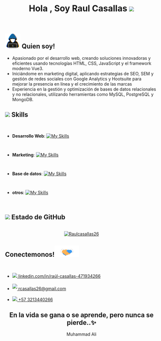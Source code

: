 <h1 align="center"><b>Hola , Soy Raul Casallas </b><img src="https://media.giphy.com/media/hvRJCLFzcasrR4ia7z/giphy.gif" width="35"></h1>

<br>
	
## <picture><img src = "https://github.com/0xAbdulKhalid/0xAbdulKhalid/raw/main/assets/mdImages/about_me.gif" width = 50px></picture> **Quien soy!**

- Apasionado por el desarrollo web, creando soluciones innovadoras y eficientes usando tecnologías HTML, CSS, JavaScript y el framework moderno Vue3.
- Iniciándome en marketing digital, aplicando estrategias de SEO, SEM y gestión de redes sociales con Google Analytics y Hootsuite para mejorar la presencia en línea y el crecimiento de las marcas
- Experiencia en la gestión y optimización de bases de datos relacionales y no relacionales, utilizando herramientas como MySQL, PostgreSQL y MongoDB.

## <img src="https://media2.giphy.com/media/QssGEmpkyEOhBCb7e1/giphy.gif?cid=ecf05e47a0n3gi1bfqntqmob8g9aid1oyj2wr3ds3mg700bl&rid=giphy.gif" width ="25"><b> Skills</b>
<br>

<p align="center">

- **Desarrollo Web**:
    [![My Skills](https://skillicons.dev/icons?i=git,wordpress,html,js,nodejs,discord,pinia,figma,npm,vue,vite,postman,flutter,vscode&perline=8)](https://skillicons.dev)

<br>   
    
- **Marketing**:
 [![My Skills](https://skillicons.dev/icons?i=gcp,gmail,instagram&perline=8)](https://skillicons.dev)

   

<br>

- **Base de datos**:
 [![My Skills](https://skillicons.dev/icons?i=mongodb,mysql,php,postgres&perline=6)](https://skillicons.dev)

    
    
<br>

- **otros**:
 [![My Skills](https://skillicons.dev/icons?i=windows,kali,linux,androidstudio,pycharm,py,linkedin&perline=6)](https://skillicons.dev)

<br>



## <img src="https://media.giphy.com/media/iY8CRBdQXODJSCERIr/giphy.gif" width="35"><b> Estado de GitHub </b>
<br>

<div align="center">

<a href="https://github.com/Raulcasallas26/">
  <img src="https://github-readme-stats.vercel.app/api/top-langs?username=Raulcasallas26&show_icons=true&locale=en&layout=compact&line_height=20&title_color=7A7ADB&icon_color=2234AE&text_color=D3D3D3&bg_color=0,000000,130F40" width="375"  alt="Raulcasallas26"/>

</a>
</div>


## <b>Conectemonos!</b><img src="https://github.com/0xAbdulKhalid/0xAbdulKhalid/raw/main/assets/mdImages/handshake.gif" width ="80">
<br>
<div align='left'>

<ul>

<li>
<a href="linkedin.com/in/raúl-casallas-471934266" target="_blank">
<img src="https://img.shields.io/badge/LinkedIn-0077B5?style=for-the-badge&logo=linkedin&logoColor=white"/>
	linkedin.com/in/raúl-casallas-471934266
</a>
</li>

<br>

<li>
<a href="mailto:rcasallas26@gmail.com" target="_blank">
<img src="https://img.shields.io/badge/gmail-%23EA4335.svg?style=for-the-badge&logo=gmail&logoColor=white" t=mail style="margin-bottom: 5px;" />
	rcasallas26@gmail.com
</a>
</li>

 <br>

<li>
<a href="whatsapp" target="_blank">
<img src="https://img.shields.io/badge/WhatsApp-25D366?style=for-the-badge&logo=whatsapp&logoColor=white" />
	+57 3213440266
</a>
</li>
</ul>
</div>



<div align='center'>

## <b>En la vida se gana o se aprende, pero nunca se pierde..✨</b>
<p>Muhammad Ali</p>


</div>

